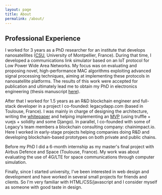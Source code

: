 ```yaml
---
layout: page
title: About
permalink: /about/
---
```


## Professional Experience

I worked for 3 years as a PhD researcher for an institute that develops nanosatellites ([CSU](https://csu.edu.umontpellier.fr/en/home/), University of Montpellier, France). During that time, I developed a communications link simulator based on an IoT protocol for Low Power Wide Area Networks. My focus was on evaluating and proposing novel, high-performance MAC algorithms exploiting advanced signal processing techniques, aiming at implementing these protocols in nanosatellite platforms. The results of this work were accepted for publication and ultimately lead me to obtain my PhD in electronics engineering (thesis manuscript [here](https://tel.archives-ouvertes.fr/tel-01951803/document)).

After that I worked for 1.5 years as an R&D blockchain engineer and full-stack developer in a project I co-founded: legacydapp.com (based in Toulouse, France). I was mainly in charge of designing the architecture, writing the [whitepaper](https://github.com/legacynetwork/whitepaper/raw/master/main.pdf) and helping implementing an [MVP](https://github.com/legacynetwork/MVP) (using truffle + vuejs + solidity and some Django). In parallel, I co-founded with some of Legacy's team members a blockchain consulting company: chainimpact.io. Here I worked in early-stage projects helping companies doing R&D and developing blockchain-based prototypes on both private and public chains.

Before my PhD I did a 6-month internship as my master's final project with Airbus Defence and Space (Toulouse, France). My work was about evaluating the use of 4G/LTE for space communications through computer simulation.

Finally, since I started university, I've been interested in web design and development and have worked in several small projects for friends and clients. So I'm very familiar with HTML/CSS/javascript and I consider myself as someone with good taste in design.
